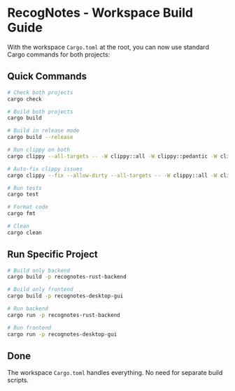 # RecogNotes - Workspace Build Guide

With the workspace `Cargo.toml` at the root, you can now use standard Cargo commands for both projects:

## Quick Commands

```bash
# Check both projects
cargo check

# Build both projects
cargo build

# Build in release mode
cargo build --release

# Run clippy on both
cargo clippy --all-targets -- -W clippy::all -W clippy::pedantic -W clippy::nursery

# Auto-fix clippy issues
cargo clippy --fix --allow-dirty --all-targets -- -W clippy::all -W clippy::pedantic -W clippy::nursery

# Run tests
cargo test

# Format code
cargo fmt

# Clean
cargo clean
```

## Run Specific Project

```bash
# Build only backend
cargo build -p recognotes-rust-backend

# Build only frontend  
cargo build -p recognotes-desktop-gui

# Run backend
cargo run -p recognotes-rust-backend

# Run frontend
cargo run -p recognotes-desktop-gui
```

## Done

The workspace `Cargo.toml` handles everything. No need for separate build scripts.
